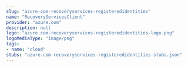 ```yaml
---
slug: "azure-com-recoveryservices-registeredidentities"
name: "RecoveryServicesClient"
provider: "azure.com"
description: null
logo: "azure.com-recoveryservices-registeredidentities-logo.png"
logoMediaType: "image/png"
tags:
- name: "cloud"
stubs: "azure.com-recoveryservices-registeredidentities-stubs.json"
---
```

